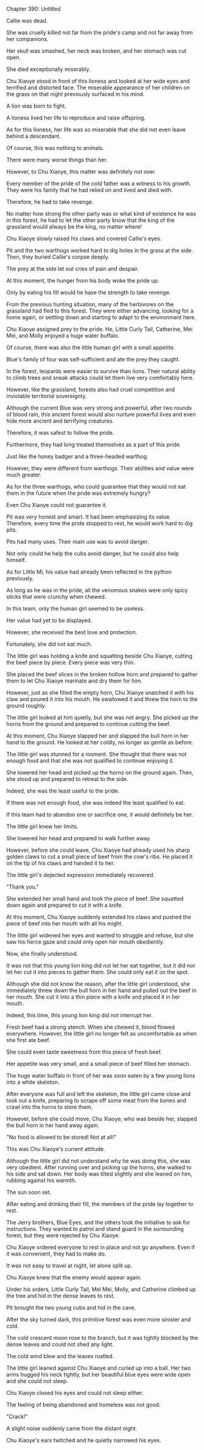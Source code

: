 Chapter 390: Untitled

Callie was dead.

She was cruelly killed not far from the pride's camp and not far away from her companions.

Her skull was smashed, her neck was broken, and her stomach was cut open.

She died exceptionally miserably.

Chu Xiaoye stood in front of this lioness and looked at her wide eyes and terrified and distorted face. The miserable appearance of her children on the grass on that night previously surfaced in his mind.

A lion was born to fight.

A lioness lived her life to reproduce and raise offspring.

As for this lioness, her life was so miserable that she did not even leave behind a descendant.

Of course, this was nothing to animals.

There were many worse things than her.

However, to Chu Xiaoye, this matter was definitely not over.

Every member of the pride of the cold father was a witness to his growth. They were his family that he had relied on and lived and died with.

Therefore, he had to take revenge.

No matter how strong the other party was or what kind of existence he was in this forest, he had to let the other party know that the king of the grassland would always be the king, no matter where\!

Chu Xiaoye slowly raised his claws and covered Callie's eyes.

Pit and the two warthogs worked hard to dig holes in the grass at the side. Then, they buried Callie's corpse deeply.

The prey at the side let out cries of pain and despair.

At this moment, the hunger from his body woke the pride up.

Only by eating his fill would he have the strength to take revenge.

From the previous hunting situation, many of the herbivores on the grassland had fled to this forest. They were either advancing, looking for a home again, or settling down and starting to adapt to the environment here.

Chu Xiaoye assigned prey to the pride. He, Little Curly Tail, Catherine, Mei Mei, and Molly enjoyed a huge water buffalo.

Of course, there was also the little human girl with a small appetite.

Blue's family of four was self-sufficient and ate the prey they caught.

In the forest, leopards were easier to survive than lions. Their natural ability to climb trees and sneak attacks could let them live very comfortably here.

However, like the grassland, forests also had cruel competition and inviolable territorial sovereignty.

Although the current Blue was very strong and powerful, after two rounds of blood rain, this ancient forest would also nurture powerful lives and even hide more ancient and terrifying creatures.

Therefore, it was safest to follow the pride.

Furthermore, they had long treated themselves as a part of this pride.

Just like the honey badger and a three-headed warthog.

However, they were different from warthogs. Their abilities and value were much greater.

As for the three warthogs, who could guarantee that they would not eat them in the future when the pride was extremely hungry?

Even Chu Xiaoye could not guarantee it.

Pit was very honest and smart. It had been emphasizing its value. Therefore, every time the pride stopped to rest, he would work hard to dig pits.

Pits had many uses. Their main use was to avoid danger.

Not only could he help the cubs avoid danger, but he could also help himself.

As for Little Mi, his value had already been reflected in the python previously.

As long as he was in the pride, all the venomous snakes were only spicy sticks that were crunchy when chewed.

In this team, only the human girl seemed to be useless.

Her value had yet to be displayed.

However, she received the best love and protection.

Fortunately, she did not eat much.

The little girl was holding a knife and squatting beside Chu Xiaoye, cutting the beef piece by piece. Every piece was very thin.

She placed the beef slices in the broken hollow horn and prepared to gather them to let Chu Xiaoye marinate and dry them for him.

However, just as she filled the empty horn, Chu Xiaoye snatched it with his claw and poured it into his mouth. He swallowed it and threw the horn to the ground roughly.

The little girl looked at him quietly, but she was not angry. She picked up the horns from the ground and prepared to continue cutting the beef.

At this moment, Chu Xiaoye slapped her and slapped the bull horn in her hand to the ground. He looked at her coldly, no longer as gentle as before.

The little girl was stunned for a moment. She thought that there was not enough food and that she was not qualified to continue enjoying it.

She lowered her head and picked up the horns on the ground again. Then, she stood up and prepared to retreat to the side.

Indeed, she was the least useful to the pride.

If there was not enough food, she was indeed the least qualified to eat.

If this team had to abandon one or sacrifice one, it would definitely be her.

The little girl knew her limits.

She lowered her head and prepared to walk further away.

However, before she could leave, Chu Xiaoye had already used his sharp golden claws to cut a small piece of beef from the cow's ribs. He placed it on the tip of his claws and handed it to her.

The little girl's dejected expression immediately recovered.

"Thank you."

She extended her small hand and took the piece of beef. She squatted down again and prepared to cut it with a knife.

At this moment, Chu Xiaoye suddenly extended his claws and pushed the piece of beef into her mouth with all his might.

The little girl widened her eyes and wanted to struggle and refuse, but she saw his fierce gaze and could only open her mouth obediently.

Now, she finally understood.

It was not that this young lion king did not let her eat together, but it did not let her cut it into pieces to gather them. She could only eat it on the spot.

Although she did not know the reason, after the little girl understood, she immediately threw down the bull horn in her hand and pulled out the beef in her mouth. She cut it into a thin piece with a knife and placed it in her mouth.

Indeed, this time, this young lion king did not interrupt her.

Fresh beef had a strong stench. When she chewed it, blood flowed everywhere. However, the little girl no longer felt as uncomfortable as when she first ate beef.

She could even taste sweetness from this piece of fresh beef.

Her appetite was very small, and a small piece of beef filled her stomach.

The huge water buffalo in front of her was soon eaten by a few young lions into a white skeleton.

After everyone was full and left the skeleton, the little girl came close and took out a knife, preparing to scrape off some meat from the bones and crawl into the horns to store them.

However, before she could move, Chu Xiaoye, who was beside her, slapped the bull horn in her hand away again.

"No food is allowed to be stored\! Not at all\!"

This was Chu Xiaoye's current attitude.

Although the little girl did not understand why he was doing this, she was very obedient. After running over and picking up the horns, she walked to his side and sat down. Her body was tilted slightly and she leaned on him, rubbing against his warmth.

The sun soon set.

After eating and drinking their fill, the members of the pride lay together to rest.

The Jerry brothers, Blue Eyes, and the others took the initiative to ask for instructions. They wanted to patrol and stand guard in the surrounding forest, but they were rejected by Chu Xiaoye.

Chu Xiaoye ordered everyone to rest in place and not go anywhere. Even if it was convenient, they had to make do.

It was not easy to travel at night, let alone split up.

Chu Xiaoye knew that the enemy would appear again.

Under his orders, Little Curly Tail, Mei Mei, Molly, and Catherine climbed up the tree and hid in the dense leaves to rest.

Pit brought the two young cubs and hid in the cave.

After the sky turned dark, this primitive forest was even more sinister and cold.

The cold crescent moon rose to the branch, but it was tightly blocked by the dense leaves and could not shed any light.

The cold wind blew and the leaves rustled.

The little girl leaned against Chu Xiaoye and curled up into a ball. Her two arms hugged his neck tightly, but her beautiful blue eyes were wide open and she could not sleep.

Chu Xiaoye closed his eyes and could not sleep either.

The feeling of being abandoned and homeless was not good.

"Crack\!"

A slight noise suddenly came from the distant night.

Chu Xiaoye's ears twitched and he quietly narrowed his eyes.